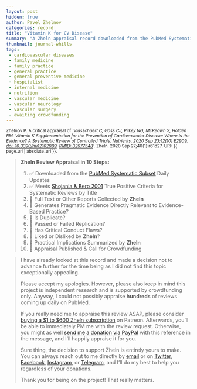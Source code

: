 ```yaml
---
layout: post
hidden: true
author: Pavel Zhelnov
categories: record
title: "Vitamin K for CV Disease"
summary: "A Zheln appraisal record downloaded from the PubMed Systematic Subset daily updates."
thumbnail: journal-whills
tags:
 - cardiovascular diseases
 - family medicine
 - family practice
 - general practice
 - general preventive medicine
 - hospitalist
 - internal medicine
 - nutrition
 - vascular medicine
 - vascular neurology
 - vascular surgery
 - awaiting crowdfunding
---
```


<small id="citation">Zhelnov P. A critical appraisal of _‘Vlasschaert C, Goss CJ, Pilkey NG, McKeown S, Holden RM. Vitamin K Supplementation for the Prevention of Cardiovascular Disease: Where Is the Evidence? A Systematic Review of Controlled Trials. Nutrients. 2020 Sep 23;12(10):E2909. [doi: 10.3390/nu12102909](https://doi.org/10.3390/nu12102909). [PMID: 32977548](https://pubmed.gov/32977548)’._ Zheln. 2020 Sep 27;40(1):r61d27. URI: {{ page.url | absolute_url }}.</small>

> **Zheln Review Appraisal in 10 Steps:**
>
> 1. ✅ Downloaded from the [PubMed Systematic Subset](https://github.com/p1m-ortho/qs-global-ortho-search-queries/blob/global-sr-query/README.md) Daily Updates
> 2. ✅ Meets [Shojania & Bero 2001](https://www.researchgate.net/publication/11820967_Taking_Advantage_of_the_Explosion_of_Systematic_Reviews_An_Efficient_MEDLINE_Search_Strategy) True Positive Criteria for Systematic Reviews by Title
> 3. 🔄 Full Text or Other Reports Collected by **Zheln**
> 4. 🔄 Generates Pragmatic Evidence Directly Relevant to Evidence-Based Practice?
> 5. 🔄 Is Duplicate?
> 6. 🔄 Passed or Failed Replication?
> 7. 🔄 Has Critical Conduct Flaws?
> 8. 🔄 Liked or Disliked by **Zheln**?
> 9. 🔄 Practical Implications Summarized by **Zheln**
> 10. 🔄 Appraisal Published & Call for Crowdfunding

> I have already looked at this record and made a decision not to advance further for the time being as I did not find this topic exceptionally appealing.
>
> Please accept my apologies. However, please also keep in mind this project is independent research and is supported by crowdfunding only. Anyway, I could not possibly appraise **hundreds** of reviews coming up daily on PubMed.
> 
> If you really need me to appraise this review ASAP, please consider [buying a $1 to $600 Zheln subscription](https://patreon.com/zheln) on Patreon. Afterwards, you’ll be able to immediately PM me with the review request. Otherwise, you might as well [send me a donation via PayPal](https://paypal.me/pjelnov) with this reference in the message, and I’ll happily appraise it for you.
> 
> Sure thing, the decision to support Zheln is entirely yours to make. You can always reach out to me directly by [email](mailto:pavel@zheln.com) or on [Twitter](https://twitter.com/drzhelnov), [Facebook](https://facebook.com/drzhelnov), [Instagram](https://instagram.com/igzheln), or [Telegram](https://t.me/drzhelnov), and I’ll do my best to help you regardless of your donations.
> 
> Thank you for being on the project! That really matters.
